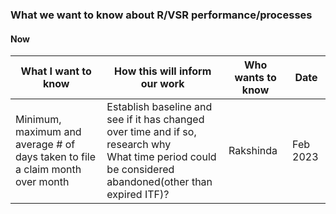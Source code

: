 
### What we want to know about R/VSR performance/processes  

#### Now

|What I want to know|How this will inform our work|Who wants to know|Date|
|-------------------|----------------------------|-----------------|----|
|Minimum, maximum and average # of days taken to file a claim month over month|Establish baseline and see if it has changed over time and if so, research why <br>  What time period could be considered abandoned(other than expired ITF)?|Rakshinda|Feb 2023|


